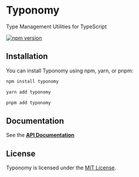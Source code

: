 # Typonomy
Type Management Utilities for TypeScript

[![npm version](https://badge.fury.io/js/typonomy.svg)](https://badge.fury.io/js/typonomy)

## Installation

You can install Typonomy using npm, yarn, or pnpm:

```bash
npm install typonomy
```

```bash
yarn add typonomy
```

```bash
pnpm add typonomy
```

## Documentation
See the [**API Documentation**](docs/README.md)

## License
Typonomy is licensed under the [MIT License](https://opensource.org/licenses/MIT).
